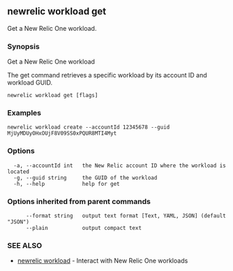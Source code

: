 ## newrelic workload get

Get a New Relic One workload.

### Synopsis

Get a New Relic One workload

The get command retrieves a specific workload by its account ID and workload GUID.


```
newrelic workload get [flags]
```

### Examples

```
newrelic workload create --accountId 12345678 --guid MjUyMDUyOHxOUjF8V09SS0xPQUR8MTI4Myt
```

### Options

```
  -a, --accountId int   the New Relic account ID where the workload is located
  -g, --guid string     the GUID of the workload
  -h, --help            help for get
```

### Options inherited from parent commands

```
      --format string   output text format [Text, YAML, JSON] (default "JSON")
      --plain           output compact text
```

### SEE ALSO

* [newrelic workload](newrelic_workload.md)	 - Interact with New Relic One workloads

